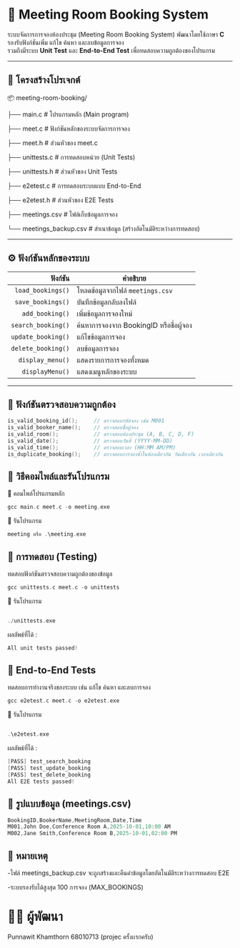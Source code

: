 # 🏢 Meeting Room Booking System

ระบบจัดการการจองห้องประชุม (Meeting Room Booking System) พัฒนาโดยใช้ภาษา **C**  
รองรับฟังก์ชันเพิ่ม แก้ไข ค้นหา และลบข้อมูลการจอง  
รวมถึงมีระบบ **Unit Test** และ **End-to-End Test** เพื่อทดสอบความถูกต้องของโปรแกรม

---

## 📂 โครงสร้างโปรเจกต์

📦 meeting-room-booking/

├── main.c # โปรแกรมหลัก (Main program)

├── meet.c # ฟังก์ชันหลักของระบบจัดการการจอง

├── meet.h # ส่วนหัวของ meet.c

├── unittests.c # การทดสอบหน่วย (Unit Tests)

├── unittests.h # ส่วนหัวของ Unit Tests

├── e2etest.c # การทดสอบระบบแบบ End-to-End

├── e2etest.h # ส่วนหัวของ E2E Tests

├── meetings.csv # ไฟล์เก็บข้อมูลการจอง

└── meetings_backup.csv # สำเนาข้อมูล (สร้างอัตโนมัติระหว่างการทดสอบ)


---

## ⚙️ ฟังก์ชันหลักของระบบ

| ฟังก์ชัน | คำอธิบาย |
|----------:|-----------|
| `load_bookings()` | โหลดข้อมูลจากไฟล์ `meetings.csv` |
| `save_bookings()` | บันทึกข้อมูลกลับลงไฟล์ |
| `add_booking()` | เพิ่มข้อมูลการจองใหม่ |
| `search_booking()` | ค้นหาการจองจาก BookingID หรือชื่อผู้จอง |
| `update_booking()` | แก้ไขข้อมูลการจอง |
| `delete_booking()` | ลบข้อมูลการจอง |
| `display_menu()` | แสดงรายการการจองทั้งหมด |
| `displayMenu()` | แสดงเมนูหลักของระบบ |

---

## 🧩 ฟังก์ชันตรวจสอบความถูกต้อง

```c
is_valid_booking_id();     // ตรวจสอบรหัสจอง เช่น M001
is_valid_booker_name();    // ตรวจสอบชื่อผู้จอง
is_valid_room();           // ตรวจสอบห้องประชุม (A, B, C, D, F)
is_valid_date();           // ตรวจสอบวันที่ (YYYY-MM-DD)
is_valid_time();           // ตรวจสอบเวลา (HH:MM AM/PM)
is_duplicate_booking();    // ตรวจสอบการจองซ้ำในห้องเดียวกัน วันเดียวกัน เวลาเดียวกัน


```

## 🧠 วิธีคอมไพล์และรันโปรแกรม

🔹 คอมไพล์โปรแกรมหลัก

```c
gcc main.c meet.c -o meeting.exe


```

🔹 รันโปรแกรม

```c
meeting หรือ .\meeting.exe

```

## 🧪 การทดสอบ (Testing)

ทดสอบฟังก์ชันตรวจสอบความถูกต้องของข้อมูล

```c
gcc unittests.c meet.c -o unittests

```

🔹 รันโปรแกรม

```c

./unittests.exe

```
ผลลัพธ์ที่ได้ :

```c
All unit tests passed!

```
## 🔹 End-to-End Tests

ทดสอบการทำงานจริงของระบบ เช่น แก้ไข ค้นหา และลบการจอง

```c
gcc e2etest.c meet.c -o e2etest.exe

```

🔹 รันโปรแกรม

```c

.\e2etest.exe

```

ผลลัพธ์ที่ได้ :

```c
[PASS] test_search_booking
[PASS] test_update_booking
[PASS] test_delete_booking
All E2E tests passed!

```

## 💾 รูปแบบข้อมูล (meetings.csv)

```c
BookingID,BookerName,MeetingRoom,Date,Time
M001,John Doe,Conference Room A,2025-10-01,10:00 AM
M002,Jane Smith,Conference Room B,2025-10-01,02:00 PM

```
## 🧹 หมายเหตุ

-ไฟล์ meetings_backup.csv จะถูกสร้างและคืนค่าข้อมูลโดยอัตโนมัติระหว่างการทดสอบ E2E

-ระบบรองรับได้สูงสุด 100 การจอง (MAX_BOOKINGS)

# 👨‍💻 ผู้พัฒนา

Punnawit Khamthorn 68010713 (projec ครั้งเเรกครับ)
